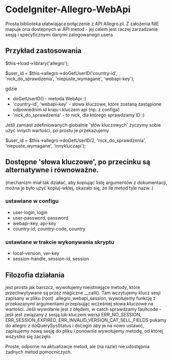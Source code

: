 # CodeIgniter-Allegro-WebApi
Prosta biblioteka ułatwiająca połączenie z API Allegro.pl. Z założenia NIE mapuje ona dostepnych w API metod - jej celem jest raczej zarzadzanie sesją i specyficznymi danymi zalogowanego usera

## Przykład zastosowania

$this->load->library('allegro');

$user_id = $this->allegro->doGetUserID('country-id', 'nick_do_sprawdzenia', 'niepuste_wymagane', 'webapi-key');

gdzie
* doGetUserID() - metoda WebApi :)
* 'country-id', 'webapi-key' - słowa kluczowe, które zostaną zastąpione odpowiednim id kraju i kluczem api (np. z configa)
* 'nick_do_sprawdzenia' - to nick, dla którego sprawdzamy ID :)

Jeśli zamiast zdefiniowanych globalnie 'słów kluczowych' życzymy sobie użyć innych wartości, po prostu je przekazujemy

$user_id = $this->allegro->doGetUserID(2, 'nick_do_sprawdzenia', 'niepuste_wymagane', 'innykluczapi');


## Dostępne 'słowa kluczowe', po przecinku są alternatywne i równoważne.
(mechanizm miał tak działać, aby kopiując listę argumentów z dokumentacji, można je było użyć kopiuj-wklej, okazało się, że ile metod tyle nazw..)

### ustawiane w configu
* user-login, login
* user-password, password
* webapi-key, api-key
* country-id, country-code, country


### ustawiane w trakcie wykonywania skryptu
* local-version, ver-key
* session-handle, session-id, session

## Filozofia działania
jest prosta jak barszcz, wywołujemy nieistniejące metody, które przechwytywane są przez magiczne __call().
Tam wczytujemy klucz sesji zapisany w pliku (root) .allegro_webapi_session, wywołujemy funkcję z przekazanymi argumentami przepisując wcześniej słowa kluczowe na wartości.
Jeśli wywołanie jest z błędem, w catch sprawdzamy faultcode - jeśli jest związany z sesją lub kluczem wersji ERR_NO_SESSION, ERR_SESSION_EXPIRED, ERR_INVALID_VERSION_CAT_SELL_FIELDS
pukamy do allegro z doQuerySysStatus i doLogin aby je na nowo ustawić, zapisujemy nową sesję do pliku i ponownie wywołujemy metodę, od której wszystko się zaczęło.

Proste, odporne na aktualizacje metod, ale (na razie) nie udostępnia żadnych metod pomocniczych.